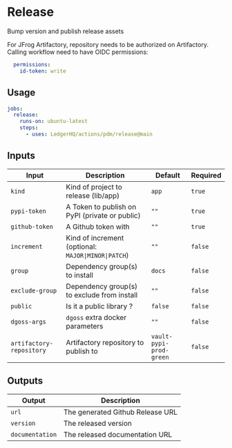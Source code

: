 # Release

Bump version and publish release assets

For JFrog Artifactory, repository needs to be authorized on Artifactory.
Calling workflow need to have OIDC permissions:

```yaml
  permissions:
    id-token: write
```

## Usage

```yaml
jobs:
  release:
    runs-on: ubuntu-latest
    steps:
      - uses: LedgerHQ/actions/pdm/release@main
```

## Inputs

| Input | Description | Default | Required |
|-------|-------------|---------|----------|
| `kind` | Kind of project to release (lib/app) | `app` | `true` |
| `pypi-token` | A Token to publish on PyPI (private or public) | `""` | `true` |
| `github-token` | A Github token with | `""` | `true` |
| `increment` | Kind of increment (optional: `MAJOR\|MINOR\|PATCH`) | `""` | `false` |
| `group` | Dependency group(s) to install | `docs` | `false` |
| `exclude-group` | Dependency group(s) to exclude from install | `""` | `false` |
| `public` | Is it a public library ? | `false` | `false` |
| `dgoss-args` | `dgoss` extra docker parameters | `""` | `false` |
| `artifactory-repository` | Artifactory repository to publish to | `vault-pypi-prod-green` | `false` |

## Outputs

| Output | Description |
|--------|-------------|
| `url` | The generated Github Release URL |
| `version` | The released version |
| `documentation` | The released documentation URL |
